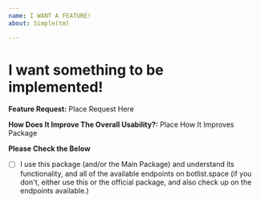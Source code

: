 ```yaml
---
name: I WANT A FEATURE!
about: Simple(tm)

---
```


# I want something to be implemented!

**Feature Request:** Place Request Here

**How Does It Improve The Overall Usability?:** Place How It Improves Package

**Please Check the Below**

- [ ] I use this package (and/or the Main Package) and understand its functionality, and all of the available endpoints on botlist.space (if you don't, either use this or the official package, and also check up on the endpoints available.)

